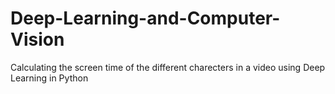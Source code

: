 # Deep-Learning-and-Computer-Vision
Calculating the screen time of the different charecters in a video using Deep Learning in Python
